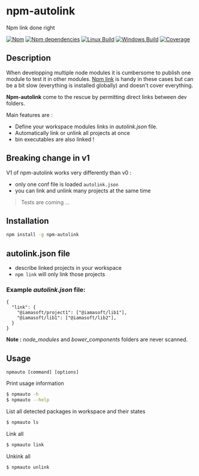 # npm-autolink

Npm link done right

[![Npm](https://img.shields.io/npm/v/npm-autolink.svg)](https://npmjs.org/package/npm-autolink)
[![Npm dependencies](https://img.shields.io/david/adogor/npm-autolink.svg)](https://npmjs.org/package/npm-autolink)
[![Linux Build](https://img.shields.io/travis/adogor/npm-autolink/master.svg?label=linux)](https://travis-ci.org/adogor/npm-autolink)
[![Windows Build](https://img.shields.io/appveyor/ci/adogor/npm-autolink/master.svg?label=windows)](https://ci.appveyor.com/project/adogor/npm-autolink)
[![Coverage](https://img.shields.io/coveralls/adogor/npm-autolink/master.svg)](https://coveralls.io/github/adogor/npm-autolink)

## Description

When developping multiple node modules it is cumbersome to publish one module to test it in other modules. [Npm link](https://docs.npmjs.com/cli/link) is handy in these cases but can be a bit slow (everything is installed globally) and doesn't cover everything.

**Npm-autolink** come to the rescue by permitting direct links between dev folders.

Main features are :

- Define your workspace modules links in _autolink.json_ file.
- Automatically link or unlink all projects at once
- bin executables are also linked !

## Breaking change in v1

V1 of npm-autolink works very differently than v0 :

- only one conf file is loaded `autolink.json`
- you can link and unlink many projects at the same time

> Tests are coming ...

## Installation

```sh
npm install -g npm-autolink
```

## autolink.json file

- describe linked projects in your workspace
- `npm link` will only link those projects

### Example _autolink.json_ file:

```
{
  "link": {
    "@iamasoft/project1": ["@iamasoft/lib1"],
    "@iamasoft/lib1": ["@iamasoft/lib2"],
  }
}
```

**Note :** _node_modules_ and _bower_components_ folders are never scanned.

## Usage

`npmauto [command] [options]`

Print usage information

```sh
$ npmauto -h
$ npmauto --help
```

List all detected packages in workspace and their states

```sh
$ npmauto ls
```

Link all

```sh
$ npmauto link
```

Unkink all

```sh
$ npmauto unlink
```
